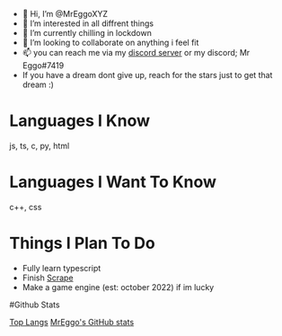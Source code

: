- 👋 Hi, I’m @MrEggoXYZ
- 👀 I’m interested in all diffrent things
- 🌱 I’m currently chilling in lockdown
- 💞️ I’m looking to collaborate on anything i feel fit
- 📫 you can reach me via my [discord server](https://discord.gg/4sqCTqxvKA) or my discord; Mr Eggo#7419
- If you have a dream dont give up, reach for the stars just to get that dream :)

# Languages I Know
js, ts, c, py, html

# Languages I Want To Know
c++, css

# Things I Plan To Do
- Fully learn typescript
- Finish [Scrape](https://github.com/MrEggoXYZ/Scrape)
- Make a game engine (est: october 2022) if im lucky

#Github Stats

[Top Langs](https://github-readme-stats.vercel.app/api/top-langs/?username=MrEggoXYZ&theme=tokyonight)
[MrEggo's GitHub stats](https://github-readme-stats.vercel.app/api?username=MrEggoXYZ&count_private=true&theme=tokyonight)

